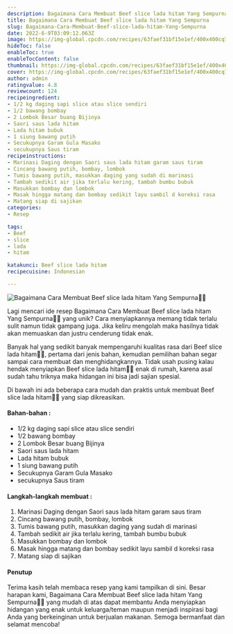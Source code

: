 ```yaml
---
description: Bagaimana Cara Membuat Beef slice lada hitam Yang Sempurna"
title: Bagaimana Cara Membuat Beef slice lada hitam Yang Sempurna
slug: Bagaimana-Cara-Membuat-Beef-slice-lada-hitam-Yang-Sempurna
date: 2022-6-9T03:09:12.063Z
image: https://img-global.cpcdn.com/recipes/63faef31bf15e1ef/400x400cq70/photo.jpg
hideToc: false
enableToc: true
enableTocContent: false
thumbnail: https://img-global.cpcdn.com/recipes/63faef31bf15e1ef/400x400cq70/photo.jpg
cover: https://img-global.cpcdn.com/recipes/63faef31bf15e1ef/400x400cq70/photo.jpg
author: admin
ratingvalue: 4.8
reviewcount: 124
recipeingredient:
- 1/2 kg daging sapi slice atau slice sendiri
- 1/2 bawang bombay
- 2 Lombok Besar buang Bijinya
- Saori saus lada hitam
- Lada hitam bubuk
- 1 siung bawang putih
- Secukupnya Garam Gula Masako
- secukupnya Saus tiram
recipeinstructions:
- Marinasi Daging dengan Saori saus lada hitam garam saus tiram
- Cincang bawang putih, bombay, lombok
- Tumis bawang putih, masukkan daging yang sudah di marinasi
- Tambah sedikit air jika terlalu kering, tambah bumbu bubuk
- Masukkan bombay dan lombok
- Masak hingga matang dan bombay sedikit layu sambil d koreksi rasa
- Matang siap di sajikan
categories:
- Resep

tags:
- Beef
- slice
- lada
- hitam

katakunci: Beef slice lada hitam
recipecuisine: Indonesian

---
```


![Bagaimana Cara Membuat Beef slice lada hitam Yang Sempurna👩‍🍳](https://img-global.cpcdn.com/recipes/63faef31bf15e1ef/400x400cq70/photo.jpg)

Lagi mencari ide resep Bagaimana Cara Membuat Beef slice lada hitam Yang Sempurna👩‍🍳 yang unik? Cara menyiapkannya memang tidak terlalu sulit namun tidak gampang juga. Jika keliru mengolah maka hasilnya tidak akan memuaskan dan justru cenderung tidak enak.

Banyak hal yang sedikit banyak mempengaruhi kualitas rasa dari Beef slice lada hitam👩‍🍳, pertama dari jenis bahan, kemudian pemilihan bahan segar sampai cara membuat dan menghidangkannya. Tidak usah pusing kalau hendak menyiapkan Beef slice lada hitam👩‍🍳 enak di rumah, karena asal sudah tahu triknya maka hidangan ini bisa jadi sajian spesial.

Di bawah ini ada beberapa cara mudah dan praktis untuk membuat Beef slice lada hitam👩‍🍳 yang siap dikreasikan.

<!--inarticleads1-->

#### Bahan-bahan :

- 1/2 kg daging sapi slice atau slice sendiri
- 1/2 bawang bombay
- 2 Lombok Besar buang Bijinya
- Saori saus lada hitam
- Lada hitam bubuk
- 1 siung bawang putih
- Secukupnya Garam Gula Masako
- secukupnya Saus tiram

<!--inarticleads2-->

#### Langkah-langkah membuat :

1. Marinasi Daging dengan Saori saus lada hitam garam saus tiram
1. Cincang bawang putih, bombay, lombok
1. Tumis bawang putih, masukkan daging yang sudah di marinasi
1. Tambah sedikit air jika terlalu kering, tambah bumbu bubuk
1. Masukkan bombay dan lombok
1. Masak hingga matang dan bombay sedikit layu sambil d koreksi rasa
1. Matang siap di sajikan

#### Penutup

Terima kasih telah membaca resep yang kami tampilkan di sini. Besar harapan kami, Bagaimana Cara Membuat Beef slice lada hitam Yang Sempurna👩‍🍳 yang mudah di atas dapat membantu Anda menyiapkan hidangan yang enak untuk keluarga/teman maupun menjadi inspirasi bagi Anda yang berkeinginan untuk berjualan makanan. Semoga bermanfaat dan selamat mencoba!